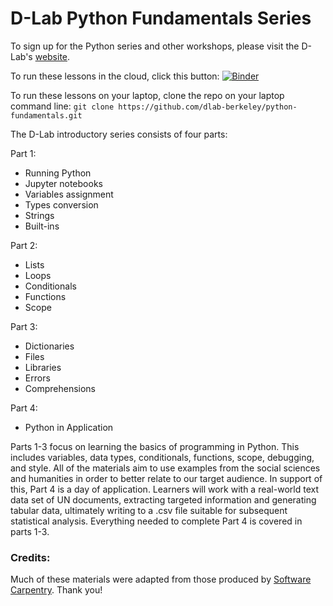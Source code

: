 # D-Lab Python Fundamentals Series

To sign up for the Python series and other workshops, please visit the D-Lab's [website](http://dlab.berkeley.edu/training).

To run these lessons in the cloud, click this button:
[![Binder](http://mybinder.org/badge.svg)](https://mybinder.org/v2/gh/dlab-berkeley/python-fundamentals/master)

To run these lessons on your laptop, clone the repo on your laptop command line: `git clone https://github.com/dlab-berkeley/python-fundamentals.git`

The D-Lab introductory series consists of four parts:

Part 1:

* Running Python
* Jupyter notebooks
* Variables assignment
* Types conversion
* Strings
* Built-ins

Part 2:

* Lists
* Loops
* Conditionals
* Functions
* Scope

Part 3:

* Dictionaries
* Files
* Libraries
* Errors
* Comprehensions

Part 4:

* Python in Application

Parts 1-3 focus on learning the basics of programming in Python. This includes variables, data types, conditionals, functions, scope, debugging, and style. All of the materials aim to use examples from the social sciences and humanities in order to better relate to our target audience. In support of this, Part 4 is a day of application. Learners will work with a real-world text data set of UN documents, extracting targeted information and generating tabular data, ultimately writing to a .csv file suitable for subsequent statistical analysis. Everything needed to complete Part 4 is covered in parts 1-3.

### Credits:

Much of these materials were adapted from those produced by [Software Carpentry](http://software-carpentry.org/). Thank you!
